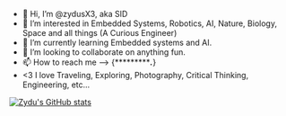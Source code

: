 - 👋 Hi, I’m @zydusX3, aka SID
- 👀 I’m interested in Embedded Systems, Robotics, AI, Nature, Biology, Space and all things (A Curious Engineer)
- 🌱 I’m currently learning Embedded systems and AI.
- 💞️ I’m looking to collaborate on anything fun.
- 📫 How to reach me --> {************.***} 
- <3 I love Traveling, Exploring, Photography, Critical Thinking, Engineering, etc...


[![Zydu's GitHub stats](https://github-readme-stats.vercel.app/api?username=zydusX3&show_icons=true&theme=radical)](https://github.com/anuraghazra/github-readme-stats)
<!---
zydusX3/zydusX3 is a ✨ special ✨ repository because its `README.md` (this file) appears on your GitHub profile.
You can click the Preview link to take a look at your changes.
--->

